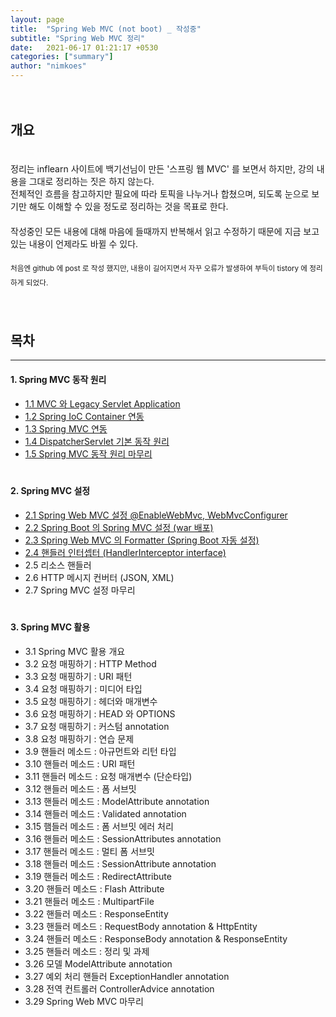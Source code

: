 ```yaml
---
layout: page
title:  "Spring Web MVC (not boot) _ 작성중"
subtitle: "Spring Web MVC 정리"
date:   2021-06-17 01:21:17 +0530
categories: ["summary"]
author: "nimkoes"
---
```

  
　  
## **개요**  

　  
정리는 inflearn 사이트에 백기선님이 만든 '스프링 웹 MVC' 를 보면서 하지만, 강의 내용을 그대로 정리하는 짓은 하지 않는다.  
전체적인 흐름을 참고하지만 필요에 따라 토픽을 나누거나 합쳤으며, 되도록 눈으로 보기만 해도 이해할 수 있을 정도로 정리하는 것을 목표로 한다.  
　  
작성중인 모든 내용에 대해 마음에 들때까지 반복해서 읽고 수정하기 때문에 지금 보고있는 내용이 언제라도 바뀔 수 있다.  
　  
<sub>처음엔 github 에 post 로 작성 했지만, 내용이 길어지면서 자꾸 오류가 발생하여 부득이 tistory 에 정리하게 되었다.</sub>
　  
　  
　  
## **목차**

---

#### 1. Spring MVC 동작 원리  
  - [1.1 MVC 와 Legacy Servlet Application][link_spring_web_mvc_001]  
  - [1.2 Spring IoC Container 연동][link_spring_web_mvc_002]  
  - [1.3 Spring MVC 연동][link_spring_web_mvc_003]  
  - [1.4 DispatcherServlet 기본 동작 원리][link_spring_web_mvc_004]  
  - [1.5 Spring MVC 동작 원리 마무리][link_spring_web_mvc_005]  
　  
  
#### 2. Spring MVC 설정  
  - [2.1 Spring Web MVC 설정 @EnableWebMvc, WebMvcConfigurer][link_spring_web_mvc_006]  
  - [2.2 Spring Boot 의 Spring MVC 설정 (war 배포)][link_spring_web_mvc_007]  
  - [2.3 Spring Web MVC 의 Formatter (Spring Boot 자동 설정)][link_spring_web_mvc_008]  
  - [2.4 핸들러 인터셉터 (HandlerInterceptor interface)][link_spring_web_mvc_009]  
  - 2.5 리소스 핸들러  
  - 2.6 HTTP 메시지 컨버터 (JSON, XML)  
  - 2.7 Spring MVC 설정 마무리  
　  
  
#### 3. Spring MVC 활용  
  - 3.1 Spring MVC 활용 개요  
  - 3.2 요청 매핑하기 : HTTP Method  
  - 3.3 요청 매핑하기 : URI 패턴  
  - 3.4 요청 매핑하기 : 미디어 타입  
  - 3.5 요청 매핑하기 : 헤더와 매개변수  
  - 3.6 요청 매핑하기 : HEAD 와 OPTIONS  
  - 3.7 요청 매핑하기 : 커스텀 annotation  
  - 3.8 요청 매핑하기 : 연습 문제  
  - 3.9 핸들러 메소드 : 아규먼트와 리턴 타입  
  - 3.10 핸들러 메소드 : URI 패턴  
  - 3.11 핸들러 메소드 : 요청 매개변수 (단순타입)  
  - 3.12 핸들러 메소드 : 폼 서브밋  
  - 3.13 핸들러 메소드 : ModelAttribute annotation  
  - 3.14 핸들러 메소드 : Validated annotation  
  - 3.15 햄들러 메소드 : 폼 서브밋 에러 처리  
  - 3.16 핸들러 메소드 : SessionAttributes annotation  
  - 3.17 핸들러 메소드 : 멀티 폼 서브밋  
  - 3.18 핸들러 메소드 : SessionAttribute annotation  
  - 3.19 핸들러 메소드 : RedirectAttribute  
  - 3.20 핸들러 메소드 : Flash Attribute  
  - 3.21 핸들러 메소드 : MultipartFile  
  - 3.22 핸들러 메소드 : ResponseEntity  
  - 3.23 핸들러 메소드 : RequestBody annotation & HttpEntity  
  - 3.24 핸들러 메소드 : ResponseBody annotation & ResponseEntity  
  - 3.25 핸들러 메소드 : 정리 및 과제  
  - 3.26 모델 ModelAttribute annotation  
  - 3.27 예외 처리 핸들러 ExceptionHandler annotation  
  - 3.28 전역 컨트롤러 ControllerAdvice annotation  
  - 3.29 Spring Web MVC 마무리  
　  
  
  

[link_spring_web_mvc_001]:https://xxxelppa.tistory.com/321
[link_spring_web_mvc_002]:https://xxxelppa.tistory.com/322
[link_spring_web_mvc_003]:https://xxxelppa.tistory.com/323
[link_spring_web_mvc_004]:https://xxxelppa.tistory.com/324
[link_spring_web_mvc_005]:https://xxxelppa.tistory.com/325

[link_spring_web_mvc_006]:https://xxxelppa.tistory.com/326
[link_spring_web_mvc_007]:https://xxxelppa.tistory.com/327
[link_spring_web_mvc_008]:https://xxxelppa.tistory.com/328
[link_spring_web_mvc_009]:https://xxxelppa.tistory.com/329
